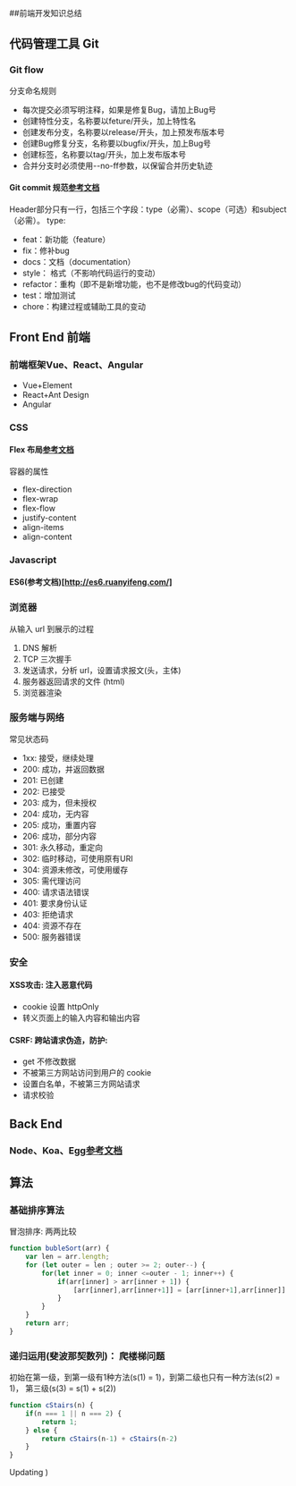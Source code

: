 ##前端开发知识总结

## 代码管理工具 Git

### Git flow

分支命名规则

- 每次提交必须写明注释，如果是修复Bug，请加上Bug号
- 创建特性分支，名称要以feture/开头，加上特性名
- 创建发布分支，名称要以release/开头，加上预发布版本号
- 创建Bug修复分支，名称要以bugfix/开头，加上Bug号
- 创建标签，名称要以tag/开头，加上发布版本号
- 合并分支时必须使用--no-ff参数，以保留合并历史轨迹

#### Git commit 规范[参考文档](http://www.ruanyifeng.com/blog/2016/01/commit_message_change_log.html)

Header部分只有一行，包括三个字段：type（必需）、scope（可选）和subject（必需）。
type:

- feat：新功能（feature）
- fix：修补bug
- docs：文档（documentation）
- style： 格式（不影响代码运行的变动）
- refactor：重构（即不是新增功能，也不是修改bug的代码变动）
- test：增加测试
- chore：构建过程或辅助工具的变动

## Front End 前端

### 前端框架Vue、React、Angular

- Vue+Element
- React+Ant Design
- Angular

### CSS

#### Flex 布局[参考文档](http://www.ruanyifeng.com/blog/2015/07/flex-grammar.html?utm_source=tuicool)

容器的属性

- flex-direction
- flex-wrap
- flex-flow
- justify-content
- align-items
- align-content

### Javascript

#### ES6(参考文档)[http://es6.ruanyifeng.com/]

### 浏览器

从输入 url 到展示的过程

1. DNS 解析
2. TCP 三次握手
3. 发送请求，分析 url，设置请求报文(头，主体)
4. 服务器返回请求的文件 (html)
5. 浏览器渲染

### 服务端与网络

常见状态码

- 1xx: 接受，继续处理
- 200: 成功，并返回数据
- 201: 已创建
- 202: 已接受
- 203: 成为，但未授权
- 204: 成功，无内容
- 205: 成功，重置内容
- 206: 成功，部分内容
- 301: 永久移动，重定向
- 302: 临时移动，可使用原有URI
- 304: 资源未修改，可使用缓存
- 305: 需代理访问
- 400: 请求语法错误
- 401: 要求身份认证
- 403: 拒绝请求
- 404: 资源不存在
- 500: 服务器错误

### 安全

#### XSS攻击: 注入恶意代码

- cookie 设置 httpOnly
- 转义页面上的输入内容和输出内容

#### CSRF: 跨站请求伪造，防护:

- get 不修改数据
- 不被第三方网站访问到用户的 cookie
- 设置白名单，不被第三方网站请求
- 请求校验

## Back End

### Node、Koa、Egg[参考文档](https://eggjs.org/zh-cn/)

## 算法

### 基础排序算法

冒泡排序: 两两比较

```js
function bubleSort(arr) {
    var len = arr.length;
    for (let outer = len ; outer >= 2; outer--) {
        for(let inner = 0; inner <=outer - 1; inner++) {
            if(arr[inner] > arr[inner + 1]) {
                [arr[inner],arr[inner+1]] = [arr[inner+1],arr[inner]]
            }
        }
    }
    return arr;
}
```

### 递归运用(斐波那契数列)： 爬楼梯问题

初始在第一级，到第一级有1种方法(s(1) = 1)，到第二级也只有一种方法(s(2) = 1)， 第三级(s(3) = s(1) + s(2))

```js
function cStairs(n) {
    if(n === 1 || n === 2) {
        return 1;
    } else {
        return cStairs(n-1) + cStairs(n-2)
    }
}
```

Updating
)